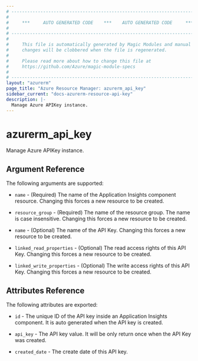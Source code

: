 ```yaml
---
# ----------------------------------------------------------------------------
#
#     ***     AUTO GENERATED CODE    ***    AUTO GENERATED CODE     ***
#
# ----------------------------------------------------------------------------
#
#     This file is automatically generated by Magic Modules and manual
#     changes will be clobbered when the file is regenerated.
#
#     Please read more about how to change this file at
#     https://github.com/Azure/magic-module-specs
#
# ----------------------------------------------------------------------------
layout: "azurerm"
page_title: "Azure Resource Manager: azurerm_api_key"
sidebar_current: "docs-azurerm-resource-api-key"
description: |-
  Manage Azure APIKey instance.
---
```


# azurerm_api_key

Manage Azure APIKey instance.


## Argument Reference

The following arguments are supported:

* `name` - (Required) The name of the Application Insights component resource. Changing this forces a new resource to be created.

* `resource_group` - (Required) The name of the resource group. The name is case insensitive. Changing this forces a new resource to be created.

* `name` - (Optional) The name of the API Key. Changing this forces a new resource to be created.

* `linked_read_properties` - (Optional) The read access rights of this API Key. Changing this forces a new resource to be created.

* `linked_write_properties` - (Optional) The write access rights of this API Key. Changing this forces a new resource to be created.

## Attributes Reference

The following attributes are exported:

* `id` - The unique ID of the API key inside an Application Insights component. It is auto generated when the API key is created.

* `api_key` - The API key value. It will be only return once when the API Key was created.

* `created_date` - The create date of this API key.
